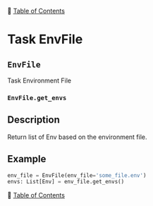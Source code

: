 🔖 [Table of Contents](../README.md)

# Task EnvFile

<!--start-doc-->
## `EnvFile`

Task Environment File

### `EnvFile.get_envs`

## Description

Return list of Env based on the environment file.

## Example

```python
env_file = EnvFile(env_file='some_file.env')
envs: List[Env] = env_file.get_envs()
```

<!--end-doc-->

🔖 [Table of Contents](../README.md)
